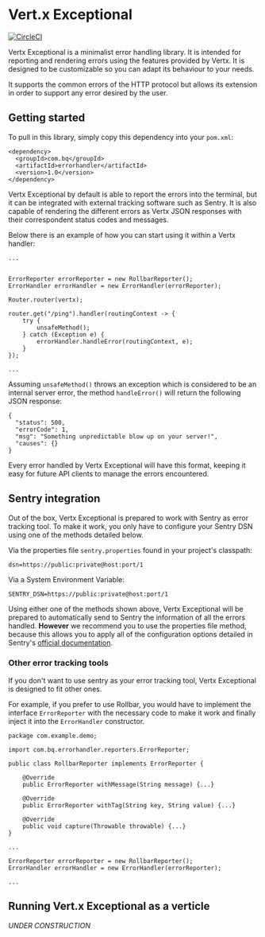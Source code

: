 # Vert.x Exceptional

[![CircleCI](https://circleci.com/gh/bq/Vert.x-Exceptional/tree/master.svg?style=svg)](https://circleci.com/gh/bq/Vert.x-Exceptional/tree/master)

Vertx Exceptional is a minimalist error handling library. It is intended 
for reporting and rendering errors using the features provided by Vertx.
It is designed to be customizable so you can adapt its behaviour to your
needs.

It supports the common errors of the HTTP protocol but allows its extension
in order to support any error desired by the user.

## Getting started

To pull in this library, simply copy this dependency into your `pom.xml`:

````
<dependency>
  <groupId>com.bq</groupId>
  <artifactId>errorhandler</artifactId>
  <version>1.0</version>
</dependency>
````

Vertx Exceptional by default is able to report the errors into the terminal, but
it can be integrated with external tracking software such as Sentry. It is also
capable of rendering the different errors as Vertx JSON responses with their 
correspondent status codes and messages.

Below there is an example of how you can start using it within a Vertx handler:

````
...


ErrorReporter errorReporter = new RollbarReporter();
ErrorHandler errorHandler = new ErrorHandler(errorReporter);

Router.router(vertx);

router.get("/ping").handler(routingContext -> {
    try {
        unsafeMethod();
    } catch (Exception e) {
        errorHandler.handleError(routingContext, e);
    }
});

...
````

Assuming `unsafeMethod()` throws an exception which is considered to be an internal 
server error, the method `handleError()` will return the following JSON response:

````
{
  "status": 500,
  "errorCode": 1,
  "msg": "Something unpredictable blow up on your server!",
  "causes": {}
}
````

Every error handled by Vertx Exceptional will have this format, keeping it easy 
for future API clients to manage the errors encountered.

## Sentry integration

Out of the box, Vertx Exceptional is prepared to work with Sentry as error 
tracking tool. To make it work, you only have to configure your Sentry DSN 
using one of the methods detailed below.

Via the properties file `sentry.properties` found in your project's classpath:

````
dsn=https://public:private@host:port/1
````

Via a System Environment Variable:

````
SENTRY_DSN=https://public:private@host:port/1
````

Using either one of the methods shown above, Vertx Exceptional will be prepared
to automatically send to Sentry the information of all the errors handled.
**However** we recommend you to use the properties file method, because this 
allows you to apply all of the configuration options detailed in Sentry's 
[official documentation](https://docs.sentry.io/clients/java/).

### Other error tracking tools

If you don't want to use sentry as your error tracking tool, Vertx Exceptional is 
designed to fit other ones.

For example, if you prefer to use Rollbar, you would have to implement the interface
`ErrorReporter` with the necessary code to make it work and finally inject it into 
the `ErrorHandler` constructor.

````
package com.example.demo;

import com.bq.errorhandler.reporters.ErrorReporter;

public class RollbarReporter implements ErrorReporter {

    @Override
    public ErrorReporter withMessage(String message) {...}

    @Override
    public ErrorReporter withTag(String key, String value) {...}

    @Override
    public void capture(Throwable throwable) {...}
}
````

````
...

ErrorReporter errorReporter = new RollbarReporter();
ErrorHandler errorHandler = new ErrorHandler(errorReporter);

...
````

## Running Vert.x Exceptional as a verticle
_UNDER CONSTRUCTION_ 
